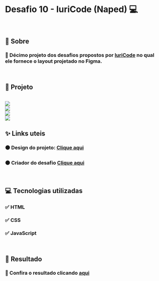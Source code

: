 # Desafio 10 - IuriCode (Naped) 💻

<br>

## 📌 Sobre

### 🥇 Décimo projeto dos desafios propostos por  <a href="https://www.linkedin.com/in/iuricode/" target="_blank">IuriCode</a> no qual ele fornece o layout projetado no Figma.

<br>

## 🎯 Projeto

<br>

<img src="./assets/design/naped.jpg">
<br>
<img src="./assets/design/naped02.jpg">
<br>
<img src="./assets/design/naped03.jpg">
<br>
<img src="./assets/design/naped04.jpg">

<br>

## ✨ Links uteis

### ⚫ Design do projeto: <a href="https://www.figma.com/file/Yb9IBH56g7T1hdIyZ3BMNO/Desafios---Codelândia?node-id=15409%3A2" target="_blank">Clique aqui</a>
### ⚫ Criador do desafio <a href="https://www.linkedin.com/in/iuricode/" target="_blank">Clique aqui</a>
  
<br>

## 💻 Tecnologias utilizadas

### ✅ HTML
### ✅ CSS
### ✅ JavaScript

<br>

## 🎉 Resultado

### 🧐 Confira o resultado clicando <a href="https://portfoliodesafio-torrico.netlify.app" target="_blank">aqui</a>